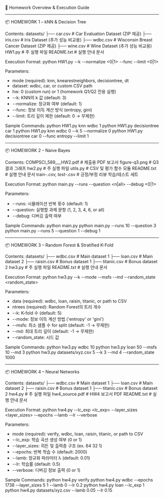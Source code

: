 📝 Homework Overview & Execution Guide

---

📦 HOMEWORK 1 – kNN & Decision Tree

Contents:
datasets/
  ├── car.csv       # Car Evaluation Dataset (ZIP 제공)
  ├── iris.csv      # Iris Dataset (추가 성능 비교용)
  ├── wdbc.csv      # Wisconsin Breast Cancer Dataset (ZIP 제공)
  ├── wine.csv      # Wine Dataset (추가 성능 비교용)
HW1.py              # 주 실행 파일
README.txt          # 실행 안내 문서

Execution Format:
python HW1.py <mode> <dataset> <hw> --k <k> --normalize <0|1> --func <func> --limit <0|1>

Parameters:
- mode (required): knn, knearestneighbors, decisiontree, dt
- dataset: wdbc, car, or custom CSV path
- hw: 0 (custom run) or 1 (homework Q1/Q2 전용 실행)
- --k: KNN의 k 값 (default: 3)
- --normalize: 정규화 여부 (default: 1)
- --func: 정보 이득 계산 방식 (entropy, gini)
- --limit: 트리 깊이 제한 (default: 0 → 무제한)

Sample Commands:
python HW1.py knn wdbc 1
python HW1.py decisiontree car 1
python HW1.py knn wdbc 0 --k 5 --normalize 0
python HW1.py decisiontree car 0 --func entropy --limit 1

---

📦 HOMEWORK 2 – Naive Bayes

Contents:
COMPSCI_589___HW2.pdf       # 제출용 PDF 보고서
figure-q3.png               # Q3 결과 그래프
hw2.py                      # 주 실행 파일
utils.py                    # CSV 및 평가 함수 모듈
README.txt                  # 실행 안내 문서
train-*.csv, test-*.csv     # 긍정/부정 리뷰 학습/테스트 세트

Execution Format:
python main.py --runs <n> --question <n|all> --debug <0|1>

Parameters:
- --runs: 시뮬레이션 반복 횟수 (default: 1)
- --question: 실행할 과제 문항 (1, 2, 3, 4, 6, or all)
- --debug: 디버깅 출력 여부

Sample Commands:
python main.py
python main.py --runs 10 --question 3
python main.py --runs 5 --question 1 --debug 1

---

📦 HOMEWORK 3 – Random Forest & Stratified K-Fold

Contents:
datasets/
  ├── wdbc.csv      # Main dataset 1
  ├── loan.csv      # Main dataset 2
  ├── raisin.csv    # Bonus dataset 1
  ├── titanic.csv   # Bonus dataset 2
hw3.py              # 주 실행 파일
README.txt          # 실행 안내 문서

Execution Format:
python hw3.py <data> <ntrees> --k <k> --mode <mode> --msfs <msfs> --md <md> --random_state <random_state>

Parameters:
- data (required): wdbc, loan, raisin, titanic, or path to CSV
- ntrees (required): Random Forest의 트리 개수
- --k: K-fold 수 (default: 5)
- --mode: 정보 이득 계산 방법 ('entropy' or 'gini')
- --msfs: 최소 샘플 수 for split (default: -1 → 무제한)
- --md: 최대 트리 깊이 (default: -1 → 무제한)
- --random_state: 시드 값

Sample Commands:
python hw3.py wdbc 10
python hw3.py loan 50 --msfs 10 --md 3
python hw3.py datasets/xyz.csv 5 --k 3 --md 4 --random_state 1000

---

📦 HOMEWORK 4 – Neural Networks

Contents:
datasets/
  ├── wdbc.csv      # Main dataset 1
  ├── loan.csv      # Main dataset 2
  ├── raisin.csv    # Bonus dataset 1
  ├── titanic.csv   # Bonus dataset 2
hw4.py              # 주 실행 파일
hw4_source.pdf      # HW4 보고서 PDF
README.txt          # 실행 안내 문서

Execution Format:
python hw4.py <mode> --lc_exp <lc_exp> --layer_sizes <layer_sizes> --epochs <epochs> --lamb <lamb> --lr <lr> --verbose <verbose>

Parameters:
- mode (required): verify, wdbc, loan, raisin, titanic, or path to CSV
- --lc_exp: 학습 곡선 생성 여부 (0 or 1)
- --layer_sizes: 히든 및 출력층 구조 (ex. 64 32 1)
- --epochs: 반복 학습 수 (default: 2000)
- --lamb: 정규화 파라미터 λ (default: 0.01)
- --lr: 학습률 (default: 0.5)
- --verbose: 디버깅 정보 출력 (0 or 1)

Sample Commands:
python hw4.py verify
python hw4.py wdbc --epochs 1738 --layer_sizes 5 1 --lamb 0 --lr 0.2
python hw4.py loan --lc_exp 1
python hw4.py datasets/xyz.csv --lamb 0.05 --lr 0.15